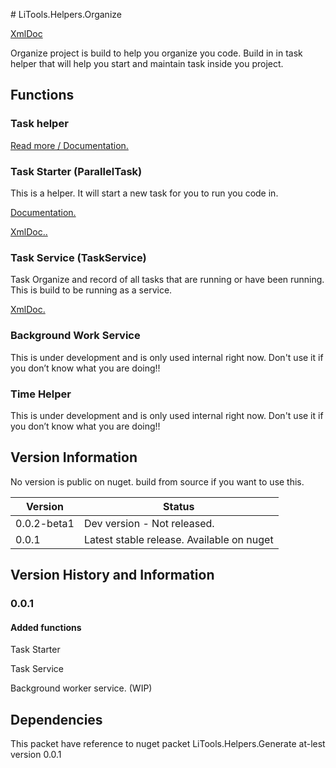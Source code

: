﻿﻿# LiTools.Helpers.Organize

[XmlDoc](/../xmldocmd/LiTools.Helpers.Organize.md)

Organize project is build to help you organize you code.
Build in in task helper that will help you start and maintain task inside you project.

## Functions

### Task helper

[Read more / Documentation.](Task.md)

### Task Starter (ParallelTask)

This is a helper. It will start a new task for you to run you code in.

[Documentation.](ParallelTask.md)

[XmlDoc..](../xmldocmd/LiTools.Helpers.Organize/ParallelTask.md)

### Task Service (TaskService)

Task Organize and record of all tasks that are running or have been running.  
This is build to be running as a service.

[XmlDoc.](../xmldocmd/LiTools.Helpers.Organize/TaskService.md)

### Background Work Service

This is under development and is only used internal right now.
Don't use it if you don’t know what you are doing!!

### Time Helper

This is under development and is only used internal right now.
Don't use it if you don’t know what you are doing!!

## Version Information

No version is public on nuget. build from source if you want to use this.

| Version | Status |
| --- | --- |
| 0.0.2-beta1 |Dev version - Not released.|
| 0.0.1 | Latest stable release. Available on nuget |

## Version History and Information

### 0.0.1

#### Added functions

Task Starter

Task Service

Background worker service. (WIP)

## Dependencies

This packet have reference to nuget packet LiTools.Helpers.Generate at-lest version 0.0.1
